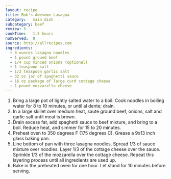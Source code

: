 ```yaml
---
layout: recipe
title: Bob's Awesome Lasagna
category:	main dish					
subcategory: beef
review:	5
cookTime:	1.5 hours
numServed:	8
source:	http://allrecipes.com
ingredients:
  - 8 ounces lasagna noodles
  - 1 pound ground beef
  - 1/4 cup minced onions (optional)
  - 1 teaspoon salt
  - 1/2 teaspoon garlic salt
  - 32 oz jar of spaghetti sauce
  - 16 oz package of large curd cottage cheese
  - 1 pound mozzarella cheese
---
```


1. Bring a large pot of lightly salted water to a boil. Cook noodles in boiling water for 8 to 10 minutes, or until al dente; drain.
2. In a large skillet over medium heat, saute ground beef, onions, salt and garlic salt until meat is brown.
3. Drain excess fat, add spaghetti sauce to beef mixture, and bring to a boil. Reduce heat, and simmer for 15 to 20 minutes.
4. Preheat oven to 350 degrees F (175 degrees C). Grease a 9x13 inch glass baking pan.
5. Line bottom of pan with three lasagna noodles. Spread 1/3 of sauce mixture over noodles. Layer 1/3 of the cottage cheese over the sauce. Sprinkle 1/3 of the mozzarella over the cottage cheese. Repeat this layering process until all ingredients are used up.
6. Bake in the preheated oven for one hour. Let stand for 10 minutes before serving.
